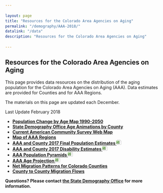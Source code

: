 ```yaml
---

layout: page
title: "Resources for the Colorado Area Agencies on Aging"
permalink: "/demography/AAA-2018/"
datalink: "/data"
description: "Resources for the Colorado Area Agencies on Aging"

---
```


## Resources for the Colorado Area Agencies on Aging

This page provides data resources on the distribution of the aging population for the Colorado Area Agencies on Aging (AAA).  Data estimates are provided for Counties and for AAA Regions.

The materials on this page are updated each December.   

Last Update February 2018


* **[Population Change by Age Map 1990-2050](https://coloradodemography.github.io/AgeMap/)**
* **[State Demography Office Age Animations by County](https://demography.dola.colorado.gov/Age-Animation-Bars/)**
* **[Current American Community Survey Web Map](https://coloradodemography.github.io/CensusAPI_Map_2018/?lat=39&lng=-104.8&z=9&s=50&v=mhi&sn=jenks&cs=mh1&cl=7)**
* **[Map of AAA Regions](https://www.colorado.gov/pacific/sites/default/files/AAA%20Map.pdf)**
* **[AAA and County 2017 Final Population Estimates  ![xls](/images/page_white_excel.png 'download xls file')](https://drive.google.com/uc?export=download&id=1xCkF_0vzTLIXIQxVHMgJK_3xHtCnac3L)**
* **[AAA and County 2017 Disability Estimates  ![xls](/images/page_white_excel.png 'download xls file')](https://drive.google.com/uc?export=download&id=1uT9DNwT49mIUggGYFJ4PJkI7oFS-K2UI)**
* **[AAA Population Pyramids ![xls](/images/page_white_excel.png 'download xls file')](https://drive.google.com/uc?export=download&id=1IS_N7NxTvDJ59kmUpI1Xh112QYUYuNaY)**
* **[AAA Age Projection ![xls](/images/page_white_excel.png 'download xls file')](https://drive.google.com/uc?export=download&id=1a-T0n4OKG0PJ5g0t-Vkh0nbw2_0iBaSX)**
* **[Net Migration Patterns for Colorado Counties](https://gis.dola.colorado.gov/apps/demographic_dashboard/)**
* **[County to County Migration Flows](https://www.census.gov/topics/population/migration/guidance/county-to-county-migration-flows.html)**



**Questions? Please contact [the State Demography Office](mailto:adam.bickford@state.co.us) for more information.** 
